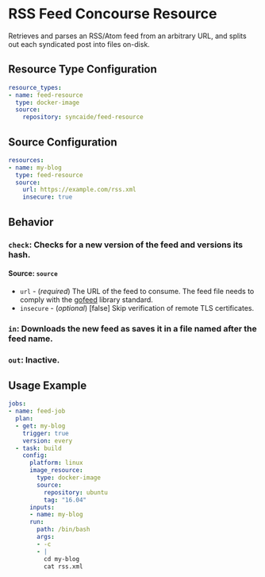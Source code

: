 # RSS Feed Concourse Resource

Retrieves and parses an RSS/Atom feed from an arbitrary
URL, and splits out each syndicated post into files on-disk.

Resource Type Configuration
---------------------------

```yaml
resource_types:
- name: feed-resource
  type: docker-image
  source:
    repository: syncaide/feed-resource
```

Source Configuration
--------------------

```yaml
resources:
- name: my-blog
  type: feed-resource
  source:
    url: https://example.com/rss.xml
    insecure: true
```

Behavior
--------

### `check`: Checks for a new version of the feed and versions its hash.

#### Source: `source`

- `url` - (_required_) The URL of the feed to consume. The feed file needs to 
    comply with the [gofeed](https://github.com/mmcdole/gofeed) library standard.
- `insecure` - (_optional_) [false] Skip verification of remote TLS certificates.

### `in`: Downloads the new feed as saves it in a file named after the feed name.

### `out`: Inactive.

## Usage Example
```yaml
jobs:
- name: feed-job
  plan:
  - get: my-blog
    trigger: true
    version: every
  - task: build
    config:
      platform: linux
      image_resource:
        type: docker-image
        source:
          repository: ubuntu
          tag: "16.04"
      inputs:
      - name: my-blog
      run:
        path: /bin/bash
        args:
        - -c
        - |
          cd my-blog
          cat rss.xml
```